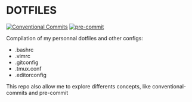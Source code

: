 # DOTFILES

[![Conventional Commits][conventional-commits-image]][conventional-commits-url]
[![pre-commit][pre-commit-image]][pre-commit-url]

Compilation of my personnal dotfiles and other configs:

- .bashrc
- .vimrc
- .gitconfig
- .tmux.conf
- .editorconfig

This repo also allow me to explore differents concepts, like conventional-commits
and pre-commit

[conventional-commits-image]: https://img.shields.io/badge/Conventional%20Commits-1.0.0-yellow.svg
[conventional-commits-url]: https://conventionalcommits.org/
[pre-commit-image]: https://img.shields.io/badge/pre--commit-enabled-brightgreen?logo=pre-commit&logoColor=white
[pre-commit-url]: https://github.com/pre-commit/pre-commit
